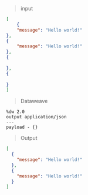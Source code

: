 > input
```json
[
    {
    "message": "Hello world!"
},
{
    "message": "Hello world!"
},
{
    
},
{
    
}
]
```
>Dataweave
```dwl
%dw 2.0
output application/json
---
payload - {}
```
> Output
```json
[
  {
    "message": "Hello world!"
  },
  {
    "message": "Hello world!"
  }
]
```
